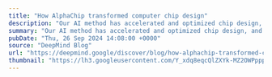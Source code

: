 ```yaml
---
title: "How AlphaChip transformed computer chip design"
description: "Our AI method has accelerated and optimized chip design, and its superhuman chip layouts are used in hardware around the world."
summary: "Our AI method has accelerated and optimized chip design, and its superhuman chip layouts are used in hardware around the world."
pubDate: "Thu, 26 Sep 2024 14:08:00 +0000"
source: "DeepMind Blog"
url: "https://deepmind.google/discover/blog/how-alphachip-transformed-computer-chip-design/"
thumbnail: "https://lh3.googleusercontent.com/Y_xdq8eqcQlZXYk-MZ2OWPpppmWG6LAQ8DZ-LZFUh8TV5s2TBb3RK_VkMUe-skRzIop5aP6Ot9xPMWFaWmenz55EwxVFCMszpTg2EzsyOd6ftlllGyE=w1200-h630-n-nu"
---
```


